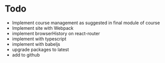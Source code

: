 # Todo

* Implement course management as suggested in final module of course
* Implement site with Webpack
* implement browserHistory on react-router
* implement with typescript
* implement with babeljs
* upgrade packages to latest
* add to github
